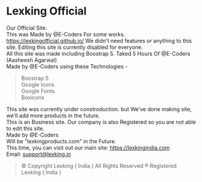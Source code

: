 # Lexking Official
Our Official Site.<br>
This was Made by @E-Coders For some works.<br>
https://lexkingofficial.github.io/
We didn't need features or anything to this site. Editing this site is currently disabled for everyone.<br>
All this site was made including Boostrap 5. Taked 5 Hours Of @E-Coders (Aasheesh Agarwal)<br>
Made by @E-Coders using these Technologies -<br>
> Boostrap 5<br>
> Google Icons<br>
> Google Fonts<br>
> Boxicons<br>

This site was currently under constroduction. but We've done making site, we'll add more products in the future.<br>
This is an Business site. Our company is also Registered so you are not able to edit this site.<br>Made by @E-Coders<br>
Will be "lexkingproducts.com" in the Future. <br>This time, you can visit out our main site: https://lexkingindia.com<br>
Email: support@lexking.in<br>

> &copy; Copyright Lexking ( India ) All Rights Reserved
> &reg; Registered Lexking ( India )
